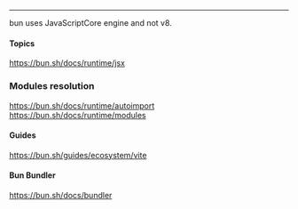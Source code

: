---

bun uses JavaScriptCore engine and not v8.

#### Topics


https://bun.sh/docs/runtime/jsx

### Modules resolution

https://bun.sh/docs/runtime/autoimport
<br>
https://bun.sh/docs/runtime/modules

#### Guides

https://bun.sh/guides/ecosystem/vite


#### Bun Bundler

https://bun.sh/docs/bundler

